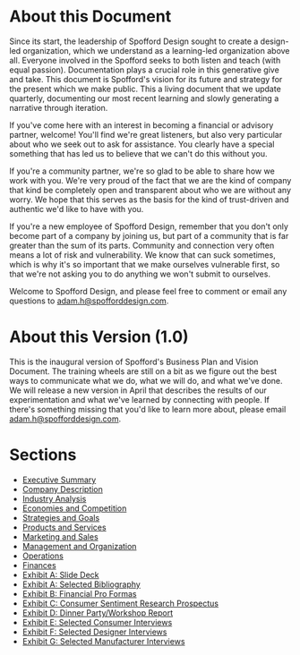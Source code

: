 # About this Document

Since its start, the leadership of Spofford Design sought to create a design-led organization, which we understand as a learning-led organization above all. Everyone involved in the Spofford seeks to both listen and teach (with equal passion). Documentation plays a crucial role in this generative give and take. This document is Spofford's vision for its future and strategy for the present which we make public. This a living document that we update quarterly, documenting our most recent learning and slowly generating a narrative through iteration.

If you've come here with an interest in becoming a financial or advisory partner, welcome! You'll find we're great listeners, but also very particular about who we seek out to ask for assistance. You clearly have a special something that has led us to believe that we can't do this without you.

If you're a community partner, we're so glad to be able to share how we work with you. We're very proud of the fact that we are the kind of company that kind be completely open and transparent about who we are without any worry. We hope that this serves as the basis for the kind of trust-driven and authentic we'd like to have with you.

If you're a new employee of Spofford Design, remember that you don't only become part of a company by joining us, but part of a community that is far greater than the sum of its parts. Community and connection very often means a lot of risk and vulnerability. We know that can suck sometimes, which is why it's so important that we make ourselves vulnerable first, so that we're not asking you to do anything we won't submit to ourselves.

Welcome to Spofford Design, and please feel free to comment or email any questions to adam.h@spofforddesign.com.

# About this Version (1.0)
This is the inaugural version of Spofford's Business Plan and Vision Document. The training wheels are still on a bit as we figure out the best ways to communicate what we do, what we will do, and what we've done. We will release a new version in April that describes the results of our experimentation and what we've learned by connecting with people. If there's something missing that you'd like to learn more about, please email adam.h@spofforddesign.com.

# Sections
* [Executive Summary](./executive-summary.md)
* [Company Description](./company-description.md)
* [Industry Analysis](./industry-analysis.md)
* [Economies and Competition](./market-competition.md)
* [Strategies and Goals](./strategies-and-goals.md)
* [Products and Services](./products-services.md)
* [Marketing and Sales](./marketing-sales.md)
* [Management and Organization](./management-organization.md)
* [Operations](./operations.md)
* [Finances](./finances.md)
* [Exhibit A: Slide Deck](./spofford-deck.pdf)
* [Exhibit A: Selected Bibliography](https://docs.google.com/document/d/1lh5il4ww0ykOjm-QdYNnK6TYXyaoCdxCbAd6tn7jQMI/edit?usp=sharing)
* [Exhibit B: Financial Pro Formas](https://docs.google.com/spreadsheets/d/17bdNSwDLtOJB699pO5a0w1HpoiBRPnhDUbq2hQIt2OA/edit?usp=sharing)
* [Exhibit C: Consumer Sentiment Research Prospectus](https://docs.google.com/document/d/1qEEy4mPH5v-MqzIirYQ9IfU0cPR047ajl56pBTLwXBk/edit?usp=sharing)
* [Exhibit D: Dinner Party/Workshop Report](./dinner-workshop.pdf)
* [Exhibit E: Selected Consumer Interviews](https://docs.google.com/document/d/1TxAtqgtDoQA5ngcSP4QE25pmWNjR92iAMmwX_FdNDCk/edit?usp=sharing)
* [Exhibit F: Selected Designer Interviews](https://docs.google.com/document/d/1onVusha7k4GwOmY0NmTTIDdOCkgy1MFL544h2Gr3rAA/edit?usp=sharing)
* [Exhibit G: Selected Manufacturer Interviews](https://docs.google.com/document/d/1_pLcE12bDVB46N8XeEtSXYYcSshoq5VhCYVe4hq_kQM/edit?usp=sharing)
